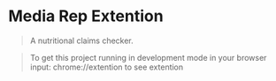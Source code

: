 # Media Rep Extention


> A nutritional claims checker.

> To get this project running in development mode in your browser input:
chrome://extention to see extention
